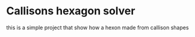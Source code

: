 # Callisons hexagon solver
this is a simple project that show how a hexon made from callison shapes
